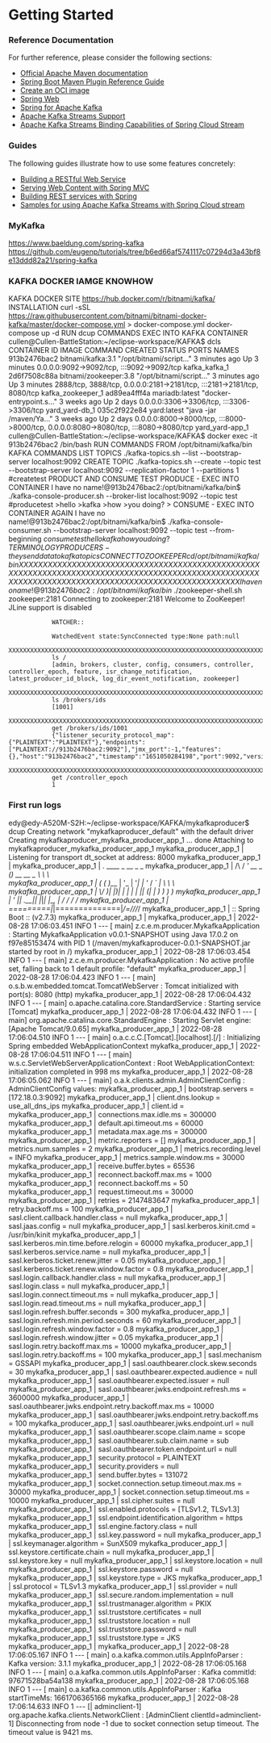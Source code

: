 # Getting Started

### Reference Documentation
For further reference, please consider the following sections:

* [Official Apache Maven documentation](https://maven.apache.org/guides/index.html)
* [Spring Boot Maven Plugin Reference Guide](https://docs.spring.io/spring-boot/docs/2.7.3/maven-plugin/reference/html/)
* [Create an OCI image](https://docs.spring.io/spring-boot/docs/2.7.3/maven-plugin/reference/html/#build-image)
* [Spring Web](https://docs.spring.io/spring-boot/docs/2.7.3/reference/htmlsingle/#web)
* [Spring for Apache Kafka](https://docs.spring.io/spring-boot/docs/2.7.3/reference/htmlsingle/#messaging.kafka)
* [Apache Kafka Streams Support](https://docs.spring.io/spring-kafka/docs/current/reference/html/#streams-kafka-streams)
* [Apache Kafka Streams Binding Capabilities of Spring Cloud Stream](https://docs.spring.io/spring-cloud-stream/docs/current/reference/htmlsingle/#_kafka_streams_binding_capabilities_of_spring_cloud_stream)

### Guides
The following guides illustrate how to use some features concretely:

* [Building a RESTful Web Service](https://spring.io/guides/gs/rest-service/)
* [Serving Web Content with Spring MVC](https://spring.io/guides/gs/serving-web-content/)
* [Building REST services with Spring](https://spring.io/guides/tutorials/rest/)
* [Samples for using Apache Kafka Streams with Spring Cloud stream](https://github.com/spring-cloud/spring-cloud-stream-samples/tree/master/kafka-streams-samples)

### MyKafka
https://www.baeldung.com/spring-kafka
https://github.com/eugenp/tutorials/tree/b6ed66af5741117c07294d3a43bf8e13ddd82a21/spring-kafka

### KAFKA DOCKER IAMGE KNOWHOW
KAFKA DOCKER
    SITE
        https://hub.docker.com/r/bitnami/kafka/
    INSTALLATION
        curl -sSL https://raw.githubusercontent.com/bitnami/bitnami-docker-kafka/master/docker-compose.yml > docker-compose.yml
        docker-compose up -d
    RUN
        dcup
    COMMANDS
        EXEC INTO KAFKA CONTAINER
            cullen@Cullen-BattleStation:~/eclipse-workspace/KAFKA$ dcls
            CONTAINER ID   IMAGE                   COMMAND                  CREATED         STATUS         PORTS                                                                                  NAMES
            913b2476bac2   bitnami/kafka:3.1       "/opt/bitnami/script…"   3 minutes ago   Up 3 minutes   0.0.0.0:9092->9092/tcp, :::9092->9092/tcp                                              kafka_kafka_1
            2d6f7508c88a   bitnami/zookeeper:3.8   "/opt/bitnami/script…"   3 minutes ago   Up 3 minutes   2888/tcp, 3888/tcp, 0.0.0.0:2181->2181/tcp, :::2181->2181/tcp, 8080/tcp                kafka_zookeeper_1
            ad89ea4fff4a   mariadb:latest          "docker-entrypoint.s…"   3 weeks ago     Up 2 days      0.0.0.0:3306->3306/tcp, :::3306->3306/tcp                                              yard_yard-db_1
            035c2f922e84   yard:latest             "java -jar /maven/Ya…"   3 weeks ago     Up 2 days      0.0.0.0:8000->8000/tcp, :::8000->8000/tcp, 0.0.0.0:8080->8080/tcp, :::8080->8080/tcp   yard_yard-app_1
            cullen@Cullen-BattleStation:~/eclipse-workspace/KAFKA$ docker exec -it 913b2476bac2 /bin/bash
        RUN COMMANDS FROM 
            /opt/bitnami/kafka/bin
        KAFKA COMMANDS
            LIST TOPICS
                ./kafka-topics.sh --list --bootstrap-server localhost:9092
            CREATE TOPIC
                ./kafka-topics.sh --create --topic test --bootstrap-server localhost:9092 --replication-factor 1 --partitions 1 #createtest
            PRODUCT AND CONSUME TEST
                PRODUCE - EXEC INTO CONTAINER
                    I have no name!@913b2476bac2:/opt/bitnami/kafka/bin$ ./kafka-console-producer.sh --broker-list localhost:9092 --topic test #producetest
                    >hello
                    >kafka
                    >how
                    >you doing?
                    >
                CONSUME - EXEC INTO CONTAINER AGAIN
                    I have no name!@913b2476bac2:/opt/bitnami/kafka/bin$ ./kafka-console-consumer.sh --bootstrap-server localhost:9092 --topic test --from-beginning $consumetest
                    hello
                    kafka
                    how
                    you doing?
            TERMINOLOGY
                PRODUCERS - they send data to kafka topics
            CONNECT TO ZOOKEEPER
                cd /opt/bitnami/kafka/bin
                XXXXXXXXXXXXXXXXXXXXXXXXXXXXXXXXXXXXXXXXXXXXXXXXXXXXXXXXXXXXXXXXXXXXXXXXXXXXXXXXXXXXXXXXXXXXXXXXXXXXXXXXXXXXXXXXXXXXXXXXXXXXXXXXXXXXXXXXXXXXXXXXXXXXXX
                I have no name!@913b2476bac2:/opt/bitnami/kafka/bin$ ./zookeeper-shell.sh zookeeper:2181
                Connecting to zookeeper:2181
                Welcome to ZooKeeper!
                JLine support is disabled

                WATCHER::

                WatchedEvent state:SyncConnected type:None path:null
                XXXXXXXXXXXXXXXXXXXXXXXXXXXXXXXXXXXXXXXXXXXXXXXXXXXXXXXXXXXXXXXXXXXXXXXXXXXXXXXXXXXXXXXXXXXXXXXXXXXXXXXXXXXXXXXXXXXXXXXXXXXXXXXXXXXXXXXXXXXXXXXXXXXXXX
                ls /
                [admin, brokers, cluster, config, consumers, controller, controller_epoch, feature, isr_change_notification, latest_producer_id_block, log_dir_event_notification, zookeeper]
                XXXXXXXXXXXXXXXXXXXXXXXXXXXXXXXXXXXXXXXXXXXXXXXXXXXXXXXXXXXXXXXXXXXXXXXXXXXXXXXXXXXXXXXXXXXXXXXXXXXXXXXXXXXXXXXXXXXXXXXXXXXXXXXXXXXXXXXXXXXXXXXXXXXXXX
                ls /brokers/ids
                [1001]
                XXXXXXXXXXXXXXXXXXXXXXXXXXXXXXXXXXXXXXXXXXXXXXXXXXXXXXXXXXXXXXXXXXXXXXXXXXXXXXXXXXXXXXXXXXXXXXXXXXXXXXXXXXXXXXXXXXXXXXXXXXXXXXXXXXXXXXXXXXXXXXXXXXXXXX
                get /brokers/ids/1001
                {"listener_security_protocol_map":{"PLAINTEXT":"PLAINTEXT"},"endpoints":["PLAINTEXT://913b2476bac2:9092"],"jmx_port":-1,"features":{},"host":"913b2476bac2","timestamp":"1651050284198","port":9092,"version":5}
                XXXXXXXXXXXXXXXXXXXXXXXXXXXXXXXXXXXXXXXXXXXXXXXXXXXXXXXXXXXXXXXXXXXXXXXXXXXXXXXXXXXXXXXXXXXXXXXXXXXXXXXXXXXXXXXXXXXXXXXXXXXXXXXXXXXXXXXXXXXXXXXXXXXXXX
                get /controller_epoch
                1

### First run logs
edy@edy-A520M-S2H:~/eclipse-workspace/KAFKA/mykafkaproducer$ dcup
Creating network "mykafkaproducer_default" with the default driver
Creating mykafkaproducer_mykafka_producer_app_1 ... done
Attaching to mykafkaproducer_mykafka_producer_app_1
mykafka_producer_app_1  | Listening for transport dt_socket at address: 8000
mykafka_producer_app_1  | 
mykafka_producer_app_1  |   .   ____          _            __ _ _
mykafka_producer_app_1  |  /\\ / ___'_ __ _ _(_)_ __  __ _ \ \ \ \
mykafka_producer_app_1  | ( ( )\___ | '_ | '_| | '_ \/ _` | \ \ \ \
mykafka_producer_app_1  |  \\/  ___)| |_)| | | | | || (_| |  ) ) ) )
mykafka_producer_app_1  |   '  |____| .__|_| |_|_| |_\__, | / / / /
mykafka_producer_app_1  |  =========|_|==============|___/=/_/_/_/
mykafka_producer_app_1  |  :: Spring Boot ::                (v2.7.3)
mykafka_producer_app_1  | 
mykafka_producer_app_1  | 2022-08-28 17:06:03.451  INFO 1 --- [           main] z.c.e.m.producer.MykafkaApplication      : Starting MykafkaApplication v0.0.1-SNAPSHOT using Java 17.0.2 on f97e85153474 with PID 1 (/maven/mykafkaproducer-0.0.1-SNAPSHOT.jar started by root in /)
mykafka_producer_app_1  | 2022-08-28 17:06:03.454  INFO 1 --- [           main] z.c.e.m.producer.MykafkaApplication      : No active profile set, falling back to 1 default profile: "default"
mykafka_producer_app_1  | 2022-08-28 17:06:04.423  INFO 1 --- [           main] o.s.b.w.embedded.tomcat.TomcatWebServer  : Tomcat initialized with port(s): 8080 (http)
mykafka_producer_app_1  | 2022-08-28 17:06:04.432  INFO 1 --- [           main] o.apache.catalina.core.StandardService   : Starting service [Tomcat]
mykafka_producer_app_1  | 2022-08-28 17:06:04.432  INFO 1 --- [           main] org.apache.catalina.core.StandardEngine  : Starting Servlet engine: [Apache Tomcat/9.0.65]
mykafka_producer_app_1  | 2022-08-28 17:06:04.510  INFO 1 --- [           main] o.a.c.c.C.[Tomcat].[localhost].[/]       : Initializing Spring embedded WebApplicationContext
mykafka_producer_app_1  | 2022-08-28 17:06:04.511  INFO 1 --- [           main] w.s.c.ServletWebServerApplicationContext : Root WebApplicationContext: initialization completed in 998 ms
mykafka_producer_app_1  | 2022-08-28 17:06:05.062  INFO 1 --- [           main] o.a.k.clients.admin.AdminClientConfig    : AdminClientConfig values: 
mykafka_producer_app_1  | 	bootstrap.servers = [172.18.0.3:9092]
mykafka_producer_app_1  | 	client.dns.lookup = use_all_dns_ips
mykafka_producer_app_1  | 	client.id = 
mykafka_producer_app_1  | 	connections.max.idle.ms = 300000
mykafka_producer_app_1  | 	default.api.timeout.ms = 60000
mykafka_producer_app_1  | 	metadata.max.age.ms = 300000
mykafka_producer_app_1  | 	metric.reporters = []
mykafka_producer_app_1  | 	metrics.num.samples = 2
mykafka_producer_app_1  | 	metrics.recording.level = INFO
mykafka_producer_app_1  | 	metrics.sample.window.ms = 30000
mykafka_producer_app_1  | 	receive.buffer.bytes = 65536
mykafka_producer_app_1  | 	reconnect.backoff.max.ms = 1000
mykafka_producer_app_1  | 	reconnect.backoff.ms = 50
mykafka_producer_app_1  | 	request.timeout.ms = 30000
mykafka_producer_app_1  | 	retries = 2147483647
mykafka_producer_app_1  | 	retry.backoff.ms = 100
mykafka_producer_app_1  | 	sasl.client.callback.handler.class = null
mykafka_producer_app_1  | 	sasl.jaas.config = null
mykafka_producer_app_1  | 	sasl.kerberos.kinit.cmd = /usr/bin/kinit
mykafka_producer_app_1  | 	sasl.kerberos.min.time.before.relogin = 60000
mykafka_producer_app_1  | 	sasl.kerberos.service.name = null
mykafka_producer_app_1  | 	sasl.kerberos.ticket.renew.jitter = 0.05
mykafka_producer_app_1  | 	sasl.kerberos.ticket.renew.window.factor = 0.8
mykafka_producer_app_1  | 	sasl.login.callback.handler.class = null
mykafka_producer_app_1  | 	sasl.login.class = null
mykafka_producer_app_1  | 	sasl.login.connect.timeout.ms = null
mykafka_producer_app_1  | 	sasl.login.read.timeout.ms = null
mykafka_producer_app_1  | 	sasl.login.refresh.buffer.seconds = 300
mykafka_producer_app_1  | 	sasl.login.refresh.min.period.seconds = 60
mykafka_producer_app_1  | 	sasl.login.refresh.window.factor = 0.8
mykafka_producer_app_1  | 	sasl.login.refresh.window.jitter = 0.05
mykafka_producer_app_1  | 	sasl.login.retry.backoff.max.ms = 10000
mykafka_producer_app_1  | 	sasl.login.retry.backoff.ms = 100
mykafka_producer_app_1  | 	sasl.mechanism = GSSAPI
mykafka_producer_app_1  | 	sasl.oauthbearer.clock.skew.seconds = 30
mykafka_producer_app_1  | 	sasl.oauthbearer.expected.audience = null
mykafka_producer_app_1  | 	sasl.oauthbearer.expected.issuer = null
mykafka_producer_app_1  | 	sasl.oauthbearer.jwks.endpoint.refresh.ms = 3600000
mykafka_producer_app_1  | 	sasl.oauthbearer.jwks.endpoint.retry.backoff.max.ms = 10000
mykafka_producer_app_1  | 	sasl.oauthbearer.jwks.endpoint.retry.backoff.ms = 100
mykafka_producer_app_1  | 	sasl.oauthbearer.jwks.endpoint.url = null
mykafka_producer_app_1  | 	sasl.oauthbearer.scope.claim.name = scope
mykafka_producer_app_1  | 	sasl.oauthbearer.sub.claim.name = sub
mykafka_producer_app_1  | 	sasl.oauthbearer.token.endpoint.url = null
mykafka_producer_app_1  | 	security.protocol = PLAINTEXT
mykafka_producer_app_1  | 	security.providers = null
mykafka_producer_app_1  | 	send.buffer.bytes = 131072
mykafka_producer_app_1  | 	socket.connection.setup.timeout.max.ms = 30000
mykafka_producer_app_1  | 	socket.connection.setup.timeout.ms = 10000
mykafka_producer_app_1  | 	ssl.cipher.suites = null
mykafka_producer_app_1  | 	ssl.enabled.protocols = [TLSv1.2, TLSv1.3]
mykafka_producer_app_1  | 	ssl.endpoint.identification.algorithm = https
mykafka_producer_app_1  | 	ssl.engine.factory.class = null
mykafka_producer_app_1  | 	ssl.key.password = null
mykafka_producer_app_1  | 	ssl.keymanager.algorithm = SunX509
mykafka_producer_app_1  | 	ssl.keystore.certificate.chain = null
mykafka_producer_app_1  | 	ssl.keystore.key = null
mykafka_producer_app_1  | 	ssl.keystore.location = null
mykafka_producer_app_1  | 	ssl.keystore.password = null
mykafka_producer_app_1  | 	ssl.keystore.type = JKS
mykafka_producer_app_1  | 	ssl.protocol = TLSv1.3
mykafka_producer_app_1  | 	ssl.provider = null
mykafka_producer_app_1  | 	ssl.secure.random.implementation = null
mykafka_producer_app_1  | 	ssl.trustmanager.algorithm = PKIX
mykafka_producer_app_1  | 	ssl.truststore.certificates = null
mykafka_producer_app_1  | 	ssl.truststore.location = null
mykafka_producer_app_1  | 	ssl.truststore.password = null
mykafka_producer_app_1  | 	ssl.truststore.type = JKS
mykafka_producer_app_1  | 
mykafka_producer_app_1  | 2022-08-28 17:06:05.167  INFO 1 --- [           main] o.a.kafka.common.utils.AppInfoParser     : Kafka version: 3.1.1
mykafka_producer_app_1  | 2022-08-28 17:06:05.168  INFO 1 --- [           main] o.a.kafka.common.utils.AppInfoParser     : Kafka commitId: 97671528ba54a138
mykafka_producer_app_1  | 2022-08-28 17:06:05.168  INFO 1 --- [           main] o.a.kafka.common.utils.AppInfoParser     : Kafka startTimeMs: 1661706365166
mykafka_producer_app_1  | 2022-08-28 17:06:14.633  INFO 1 --- [| adminclient-1] org.apache.kafka.clients.NetworkClient   : [AdminClient clientId=adminclient-1] Disconnecting from node -1 due to socket connection setup timeout. The timeout value is 9421 ms.
